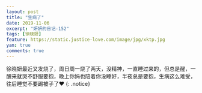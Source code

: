 ```yaml
---
layout: post
title: "生病了"
date: 2019-11-06
excerpt: "妍妍的日记-152"
tags: [徐晓妍]
feature: https://static.justice-love.com/image/jpg/xktp.jpg
yan: true
comments: true
---
```

徐晓妍最近又发烧了，周日周一烧了两天，没精神，一直睡过来的，但总是醒，一醒来就哭不舒服要抱，晚上你妈也陪着你没睡好，半夜总是要抱，生病这么难受，往后睡觉不要踢被子了❤️
{: .notice}

